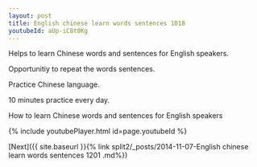 ```yaml
---
layout: post
title: English chinese learn words sentences 1018 
youtubeId: aUp-iC8t0Kg
---
```

 
 
Helps to learn Chinese words and sentences for English speakers.

Opportunitiy to repeat the words sentences. 

Practice Chinese language. 
 
10 minutes practice every day. 
 
How to learn Chinese words and sentences for English speakers 
 
{% include youtubePlayer.html id=page.youtubeId %}
 
 
[Next]({{ site.baseurl }}{% link  split2/_posts/2014-11-07-English chinese learn words sentences 1201 .md%})
 
